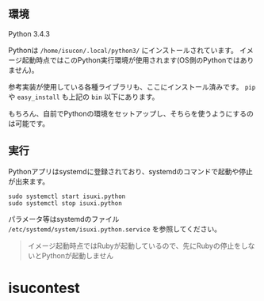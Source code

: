 ## 環境

Python 3.4.3

Pythonは `/home/isucon/.local/python3/` にインストールされています。
イメージ起動時点ではこのPython実行環境が使用されます(OS側のPythonではありません)。

参考実装が使用している各種ライブラリも、ここにインストール済みです。
`pip` や `easy_install` も上記の `bin` 以下にあります。

もちろん、自前でPythonの環境をセットアップし、そちらを使うようにするのは可能です。


## 実行

Pythonアプリはsystemdに登録されており、systemdのコマンドで起動や停止が出来ます。

```
sudo systemctl start isuxi.python
sudo systemctl stop isuxi.python
```

パラメータ等はsystemdのファイル `/etc/systemd/system/isuxi.python.service` を参照してください。

> イメージ起動時点ではRubyが起動しているので、先にRubyの停止をしないとPythonが起動しません
# isucontest
